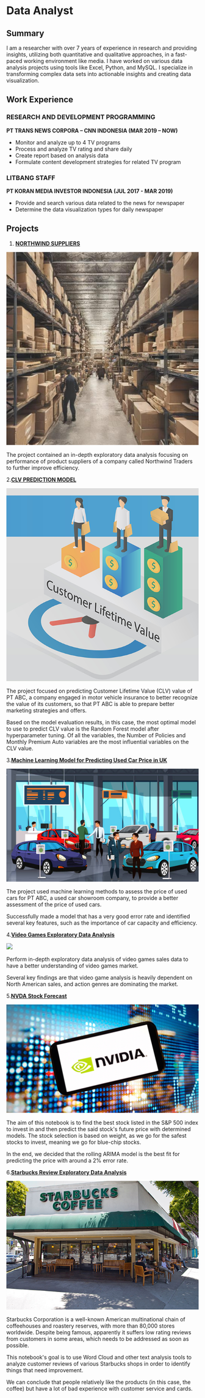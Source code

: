 # Data Analyst

## Summary 
I am a researcher with over 7 years of experience in research and providing insights, utilizing both quantitative and qualitative approaches, in a fast-paced working environment like media. I have worked on various data analysis projects using tools like Excel, Python, and MySQL. I specialize in transforming complex data sets into actionable insights and creating data visualization.

## Work Experience
### RESEARCH AND DEVELOPMENT PROGRAMMING
**PT TRANS NEWS CORPORA – CNN INDONESIA (MAR 2019 – NOW)**
- Monitor and analyze up to 4 TV programs
-	Process and analyze TV rating and share daily
-	Create report based on analysis data
-	Formulate content development strategies for related TV program

### LITBANG STAFF
**PT KORAN MEDIA INVESTOR INDONESIA (JUL 2017 - MAR 2019)**
- Provide and search various data related to the news for newspaper
-	Determine the data visualization types for daily newspaper

## Projects
1. [**NORTHWIND SUPPLIERS**](https://github.com/ChrisAntococt471/Capston-Project-2---Northwind-Suppliers)

![](https://raw.githubusercontent.com/ChrisAntococt471/christianto.github.io/refs/heads/main/output.jpg)

The project contained an in-depth exploratory data analysis focusing on performance of product suppliers of a company called Northwind Traders to further improve efficiency.

2.[**CLV PREDICTION MODEL**](https://github.com/ChrisAntococt471/Capstone-Project-3---CLV-Prediction)

![](https://raw.githubusercontent.com/ChrisAntococt471/christianto.github.io/refs/heads/main/boostiny_blog_-_17-May.png)

The project focused on predicting Customer Lifetime Value (CLV) value of PT ABC, a company engaged in motor vehicle insurance to better recognize the value of its customers, so that PT ABC is able to prepare better marketing strategies and offers.

Based on the model evaluation results, in this case, the most optimal model to use to predict CLV value is the Random Forest model after hyperparameter tuning.
Of all the variables, the Number of Policies and Monthly Premium Auto variables are the most influential variables on the CLV value.

3.[**Machine Learning Model for Predicting Used Car Price in UK**](https://github.com/PurwadhikaDev/DataRangersTeam_JC_DS_VL_05_FinalProject)

![](https://raw.githubusercontent.com/PurwadhikaDev/DataRangersTeam_JC_DS_VL_05_FinalProject/refs/heads/main/Picture/jpeg%20awal.jpg)

The project used machine learning methods to assess the price of used cars for PT ABC, a used car showroom company, to provide a better assessment of the price of used cars. 

Successfully made a model that has a very good error rate and identified several key features, such as the importance of car capacity and efficiency.

4.[**Video Games Exploratory Data Analysis**](https://github.com/ChrisAntococt471/Video-Games-EDA)

![](https://api-v1.purwadhika.com/files/user-portfolios/Screenshot%202024-08-12%20135737.png-1723445868460.png)

Perform in-depth exploratory data analysis of video games sales data to have a better understanding of video games market. 

Several key findings are that video game analysis is heavily dependent on North American sales, and action genres are dominating the market.

5.[**NVDA Stock Forecast**](https://github.com/ChrisAntococt471/NVDA-Stock-Forecast)

![](https://raw.githubusercontent.com/ChrisAntococt471/NVDA-Stock-Forecast/refs/heads/main/NVDA%20IMAGE.png)

The aim of this notebook is to find the best stock listed in the S&P 500 index to invest in and then predict the said stock's future price with determined models. The stock selection is based on weight, as we go for the safest stocks to invest, meaning we go for blue-chip stocks. 

In the end, we decided that the rolling ARIMA model is the best fit for predicting the price with around a 2% error rate.

6.[**Starbucks Review Exploratory Data Analysis**](https://github.com/ChrisAntococt471/Starbucks-Review-EDA)

![](https://raw.githubusercontent.com/ChrisAntococt471/Starbucks-Review-EDA/refs/heads/main/CAFE.jpg)

Starbucks Corporation is a well-known American multinational chain of coffeehouses and roastery reserves, with more than 80,000 stores worldwide. Despite being famous, apparently it suffers low rating reviews from customers in some areas, which needs to be addressed as soon as possible. 

This notebook's goal is to use Word Cloud and other text analysis tools to analyze customer reviews of various Starbucks shops in order to identify things that need improvement.

We can conclude that people relatively like the products (in this case, the coffee) but have a lot of bad experience with customer service and cards.
